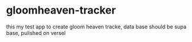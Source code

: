 # gloomheaven-tracker
this my test app to create gloom heaven tracke, data base should be supa base, pulished on versel
